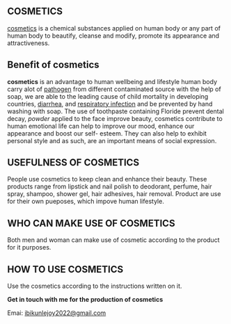 ## COSMETICS 
<a href="//Wikipedia.org/wiki/cosmetics">cosmetics</a> is a chemical substances applied on human body or any part of human body to beautify, cleanse and modify, promote its appearance and attractiveness.
 ## Benefit of cosmetics
<b>cosmetics</b> is an advantage to human  wellbeing and lifestyle human body carry alot of <a href="//Wikipedia.org/wiki/pathogen">pathogen</a> from different contaminated source with the help of soap, we are able to the leading cause of child mortality in developing countries, <a href="// Wikipedia.org/wiki/diarrhea"> diarrhea</a>, and <a href="//Wikipedia.org/wiki/respiratory infection">respiratory infection</a> and be prevented by hand washing with soap. The use of toothpaste containing Floride prevent dental decay, <i>powder</i> applied to  the face improve beauty, cosmetics contribute to human emotional life can help to improve our mood, enhance our appearance and boost our self- esteem. They can also help to exhibit personal style and as such, are an important means of social expression.
## USEFULNESS OF COSMETICS 
People use cosmetics to keep clean and enhance their beauty. These products range from lipstick and nail polish to deodorant, perfume, hair spray, shampoo, shower gel, hair adhesives, hair removal. Product are use for their own pueposes, which impove human lifestyle.
## WHO CAN MAKE USE OF COSMETICS
Both men and woman can make use of cosmetic according to the product for it purposes.
## HOW TO USE COSMETICS 
Use the cosmetics according to the instructions written on it. 

<b> Get in touch with me for the production of cosmetics</b> 

Emai: ibikunlejoy2022@gmail.com
